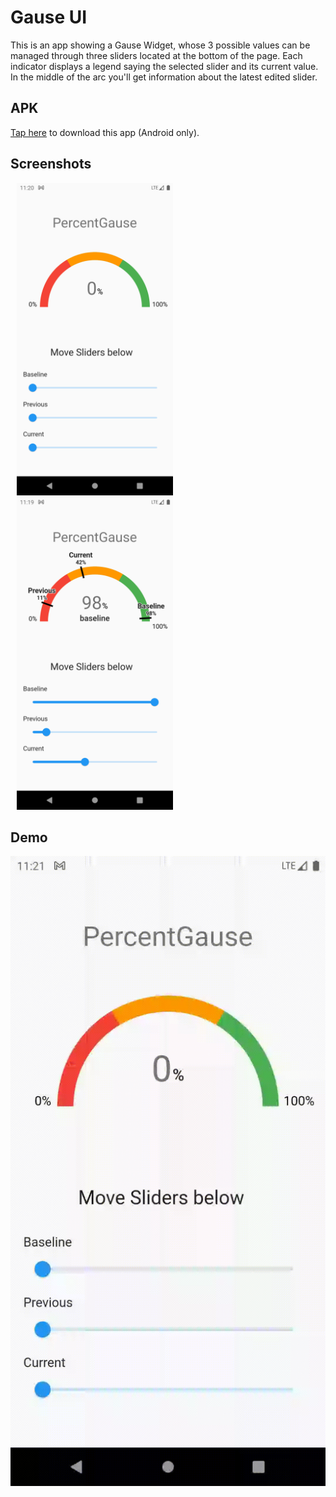 # Gause UI

This is an app showing a Gause Widget, whose 3 possible values can be managed through three sliders located at the bottom of the page.
Each indicator displays a legend saying the selected slider and its current value.
In the middle of the arc you'll get information about the latest edited slider.

## APK
[Tap here](https://github.com/casa98/gause-ui/raw/main/gause-release.apk) to download this app (Android only).

## Screenshots
<img src="assets/1.png" width="250" hspace="10"><img src="assets/2.png" width="250" hspace="10"> 

## Demo
![Video](assets/gause.gif)
